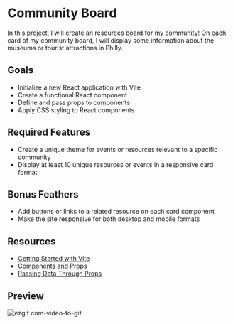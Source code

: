 # Community Board
In this project, I will create an resources board for my community! On each card of my community board, I will display some information about the museums or tourist attractions in Philly.

## Goals
- Initialize a new React application with Vite
- Create a functional React component
- Define and pass props to components
- Apply CSS styling to React components

## Required Features
- Create a unique theme for events or resources relevant to a specific community
- Display at least 10 unique resources or events in a responsive card format

## Bonus Feathers
- Add buttons or links to a related resource on each card component
- Make the site responsive for both desktop and mobile formats

## Resources
- [Getting Started with Vite](https://vitejs.dev/guide/)
- [Components and Props](https://legacy.reactjs.org/docs/components-and-props.html)
- [Passing Data Through Props](https://react.dev/learn/tutorial-tic-tac-toe#passing-data-through-props)

## Preview
![ezgif com-video-to-gif](https://github.com/nolliechyTW/Codepath_web102/assets/106467497/41f92410-609e-44cd-801e-1fab059dd491)
